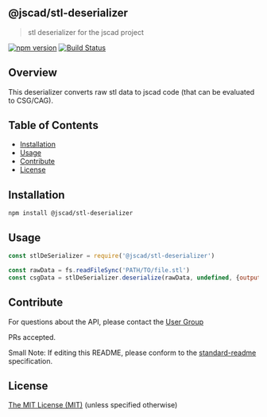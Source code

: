 ## @jscad/stl-deserializer

> stl deserializer for the jscad project

[![npm version](https://badge.fury.io/js/%40jscad%2Fstl-deserializer.svg)](https://badge.fury.io/js/%40jscad%2Fstl-deserializer)
[![Build Status](https://travis-ci.org/jscad/io.svg)](https://travis-ci.org/jscad/stl-deserializer)

## Overview

This deserializer converts raw stl data to jscad code (that can be evaluated to CSG/CAG).

## Table of Contents

- [Installation](#installation)
- [Usage](#usage)
- [Contribute](#contribute)
- [License](#license)


## Installation

```
npm install @jscad/stl-deserializer
```

## Usage


```javascript
const stlDeSerializer = require('@jscad/stl-deserializer')

const rawData = fs.readFileSync('PATH/TO/file.stl')
const csgData = stlDeSerializer.deserialize(rawData, undefined, {output: 'csg'})

```


## Contribute

For questions about the API, please contact the [User Group](https://plus.google.com/communities/114958480887231067224)

PRs accepted.

Small Note: If editing this README, please conform to the [standard-readme](https://github.com/RichardLitt/standard-readme) specification.


## License

[The MIT License (MIT)](./LICENSE)
(unless specified otherwise)
